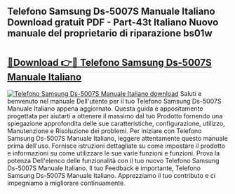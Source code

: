 ## Telefono Samsung Ds-5007S Manuale Italiano Download gratuit PDF - Part-43t Italiano Nuovo manuale del proprietario di riparazione bs01w

# <h2><a href="http://dfekr1f.blite.top/?on=Telefono+Samsung+Ds-5007S+Manuale+Italiano">🔗Download 👉🔴 Telefono Samsung Ds-5007S Manuale Italiano</a></h2>

[![Telefono Samsung Ds-5007S Manuale Italiano download](https://i.imgur.com/lujVjoI.png)](http://dfekr1f.blite.top/?on=Telefono+Samsung+Ds-5007S+Manuale+Italiano)
Saluti e benvenuto nel manuale Dell'utente per il tuo Telefono Samsung Ds-5007S Manuale Italiano appena aggiornato. Questa guida è appositamente progettata per aiutarti a ottenere il massimo dal tuo Prodotto fornendo una spiegazione approfondita delle sue caratteristiche, configurazione, utilizzo, Manutenzione e Risoluzione dei problemi. Per iniziare con Telefono Samsung Ds-5007S Manuale Italiano, leggere attentamente questo manuale prima dell'uso. Fornisce istruzioni dettagliate su come impostare il prodotto e informazioni su come utilizzare le sue varie funzioni e funzioni. Prova la potenza Dell'elenco delle funzionalità con il tuo nuovo Telefono Samsung Ds-5007S Manuale Italiano. Il tuo Feedback è importante, Telefono Samsung Ds-5007S Manuale Italiano. Apprezziamo il tuo contributo e ci impegniamo a migliorare continuamente.
